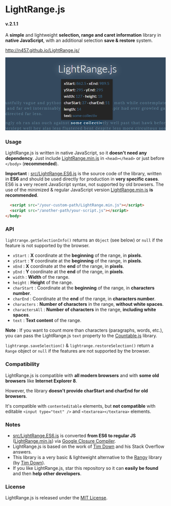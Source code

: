 # LightRange.js
#### v.2.1.1

A **simple** and lightweight **selection, range and caret information** library in **native JavaScript**, with an additional selection **save & restore** system.

http://n457.github.io/LightRange.js/

![Screenshot](screenshot.png)



### Usage

LightRange.js is written in native JavaScript, so it **doesn't need any dependency**.
Just include [LightRange.min.js](LightRange.min.js) in `<head></head>` or just before `</body>` (**recommended**).

**Important** : [src/LightRange.ES6.js](src/LightRange.ES6.js) is the source code of the library, written in **ES6** and should be used directly for production in **very specific cases**. ES6 is a very recent JavaScript syntax, not supported by old browsers. The use of the minimized & regular JavaScript version [LightRange.min.js](LightRange.min.js) **is recommended**.

```html
  <script src="/your-custom-path/LightRange.min.js"></script>
  <script src="/another-path/your-script.js"></script>
</body>
```



### API

`lightrange.getSelectionInfo()` returns an `Object` (see below) or `null` if the feature is not supported by the browser.

* `xStart` : **X** coordinate at the **beginning** of the range, in **pixels**.
* `yStart` : **Y** coordinate at the **beginning** of the range, in **pixels**.
* `xEnd` : **X** coordinate at the **end** of the range, in **pixels**.
* `yEnd` : **Y** coordinate at the **end** of the range, in **pixels**.
* `width` : **Width** of the range.
* `height` : **Height** of the range.
* `charStart` : Coordinate at the **beginning** of the range, in **characters number**.
* `charEnd` : Coordinate at the **end** of the range, in **characters number**.
* `characters` : **Number of characters** in the range, **without white spaces**.
* `charactersAll` : **Number of characters** in the range, **including white spaces**.
* `text` : **Text content** of the range.

**Note** : If you want to count more than characters (paragraphs, words, etc.), you can pass the LightRange.js `text` property to the [Countable.js](https://github.com/RadLikeWhoa/Countable) library.


`lightrange.saveSelection()` & `lightrange.restoreSelection()` return a `Range` object or `null` if the features are not supported by the browser.



### Compatibility

LightRange.js is compatible with **all modern browsers** and with **some old browsers** like **Internet Explorer 8**.

However, the library **doesn't provide charStart and charEnd for old browsers**.

It's compatible with `contenteditable` elements, but **not compatible** with editable `<input type="text" />` and `<textarea></textarea>` elements.



### Notes

* [src/LightRange.ES6.js](src/LightRange.ES6.js) is converted **from ES6 to regular JS** ([LightRange.min.js](LightRange.min.js)) via [Google Closure Compiler](https://closure-compiler.appspot.com/home).
* LightRange.js is based on the work of [Tim Down](https://github.com/timdown) and his Stack Overflow answers.
* This library is a very basic & lightweight alternative to the [Rangy](https://github.com/timdown/rangy) library (by [Tim Down](https://github.com/timdown)).
* If you like LightRange.js, star this repository so it can **easily be found** and then **help other developers**.



### License

LightRange.js is released under the [MIT License](LICENSE).
